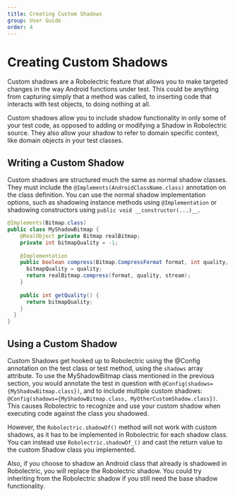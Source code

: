 ```yaml
---
title: Creating Custom Shadows
group: User Guide
order: 4
---
```


# Creating Custom Shadows

Custom shadows are a Robolectric feature that allows you to make targeted changes in the way Android functions under
test.  This could be anything from capturing simply that a method was called, to inserting code that interacts with
test objects, to doing nothing at all.

Custom shadows allow you to include shadow functionality in only some of your test code, as opposed to adding or
modifying a Shadow in Robolectric source.  They also allow your shadow to refer to domain specific context, like
domain objects in your test classes.

## Writing a Custom Shadow

Custom shadows are structured much the same as normal shadow classes.  They must include the `@Implements(AndroidClassName.class)`
annotation on the class definition.  You can use the normal shadow implementation options, such as shadowing instance
methods using `@Implementation` or shadowing constructors using `public void __constructor(...)__`.

```java
@Implements(Bitmap.class)
public class MyShadowBitmap {
	@RealObject private Bitmap realBitmap;
	private int bitmapQuality = -1;
	
	@Implementation
	public boolean compress(Bitmap.CompressFormat format, int quality, OutputStream stream) {
      bitmapQuality = quality;
      return realBitmap.compress(format, quality, stream);
    }
    
    public int getQuality() {
      return bitmapQuality;
    }
  }
}
```

## Using a Custom Shadow

Custom Shadows get hooked up to Robolectric using the @Config annotation on the test class or test method, using
the `shadows` array attribute.  To use the MyShadowBitmap class mentioned in the previous section, you would annotate
the test in question with `@Config(shadows={MyShadowBitmap.class})`, and to include multiple custom shadows:
`@Config(shadows={MyShadowBitmap.class, MyOtherCustomShadow.class})`.  This causes Robolectric to recognize and use
your custom shadow when executing code against the class you shadowed.

However, the `Robolectric.shadowOf()` method will not work with custom shadows, as it has to be implemented in
Robolectric for each shadow class.  You can instead use `Robolectric.shadowOf_()` and cast the return value to the
custom Shadow class you implemented.

Also, if you choose to shadow an Android class that already is shadowed in Robolectric, you will replace the
Robolectric shadow.  You could try inheriting from the Robolectric shadow if you still need the base shadow
functionality.